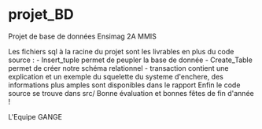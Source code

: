 # projet_BD

Projet de base de données Ensimag 2A MMIS


Les fichiers sql à la racine du projet sont les livrables en plus du code source  :
	- Insert_tuple permet de peupler la base de donnée 
	- Create_Table permet de créer notre schéma relationnel
	- transaction contient une explication et un exemple du squelette du systeme d'enchere, 
		des informations plus amples sont disponibles dans le rapport
Enfin le code source se trouve dans src/
Bonne évaluation et bonnes fêtes de fin d'année !

L'Equipe GANGE


